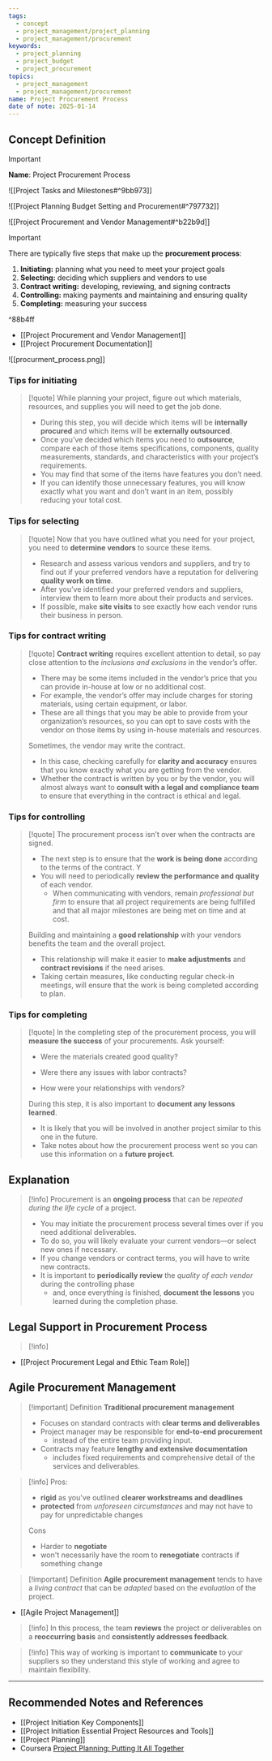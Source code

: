 ```yaml
---
tags:
  - concept
  - project_management/project_planning
  - project_management/procurement
keywords:
  - project_planning
  - project_budget
  - project_procurement
topics:
  - project_management
  - project_management/procurement
name: Project Procurement Process
date of note: 2025-01-14
---
```


## Concept Definition

>[!important]
>**Name**: Project Procurement Process

![[Project Tasks and Milestones#^9bb973]]

![[Project Planning Budget Setting and Procurement#^797732]]

 ![[Project Procurement and Vendor Management#^b22b9d]]
>[!important]
>There are typically five steps that make up the **procurement process**:
>1. **Initiating:** planning what you need to meet your project goals
>2. **Selecting:** deciding which suppliers and vendors to use
>3. **Contract writing:** developing, reviewing, and signing contracts
>4. **Controlling:** making payments and maintaining and ensuring quality
>5. **Completing:** measuring your success

^88b4ff

- [[Project Procurement and Vendor Management]]
- [[Project Procurement Documentation]]

![[procurment_process.png]]

### Tips for initiating

>[!quote]
>While planning your project, figure out which materials, resources, and supplies you will need to get the job done. 
>- During this step, you will decide which items will be **internally procured** and which items will be **externally outsourced**. 
>- Once you’ve decided which items you need to **outsource**, compare each of those items specifications, components, quality measurements, standards, and characteristics with your project’s requirements. 
>- You may find that some of the items have features you don’t need. 
>- If you can identify those unnecessary features, you will know exactly what you want and don’t want in an item, possibly reducing your total cost.

### Tips for selecting

>[!quote]
>Now that you have outlined what you need for your project, you need to **determine vendors** to source these items. 
>- Research and assess various vendors and suppliers, and try to find out if your preferred vendors have a reputation for delivering **quality work on time**. 
>- After you’ve identified your preferred vendors and suppliers, interview them to learn more about their products and services. 
>- If possible, make **site visits** to see exactly how each vendor runs their business in person.

### Tips for contract writing

>[!quote] 
>**Contract writing** requires excellent attention to detail, so pay close attention to the *inclusions and exclusions* in the vendor’s offer. 
>- There may be some items included in the vendor’s price that you can provide in-house at low or no additional cost. 
>- For example, the vendor’s offer may include charges for storing materials, using certain equipment, or labor. 
>- These are all things that you may be able to provide from your organization’s resources, so you can opt to save costs with the vendor on those items by using in-house materials and resources. 
> 
>Sometimes, the vendor may write the contract. 
>- In this case, checking carefully for **clarity and accuracy** ensures that you know exactly what you are getting from the vendor. 
>- Whether the contract is written by you or by the vendor, you will almost always want to **consult with a legal and compliance team** to ensure that everything in the contract is ethical and legal.

### Tips for controlling

>[!quote]
> The procurement process isn’t over when the contracts are signed. 
> - The next step is to ensure that the **work is being done** according to the terms of the contract. Y
> - You will need to periodically **review the performance and quality** of each vendor. 
> 	- When communicating with vendors, remain *professional but firm* to ensure that all project requirements are being fulfilled and that all major milestones are being met on time and at cost. 
> 
> Building and maintaining a **good relationship** with your vendors benefits the team and the overall project. 
> - This relationship will make it easier to **make adjustments** and **contract revisions** if the need arises. 
> - Taking certain measures, like conducting regular check-in meetings, will ensure that the work is being completed according to plan.


### Tips for completing

>[!quote]
>In the completing step of the procurement process, you will **measure the success** of your procurements. Ask yourself:
> 
> - Were the materials created good quality? 
>     
> - Were there any issues with labor contracts? 
>     
> - How were your relationships with vendors? 
>     
> 
> During this step, it is also important to **document any lessons learned**. 
> - It is likely that you will be involved in another project similar to this one in the future. 
> - Take notes about how the procurement process went so you can use this information on a **future project**.


## Explanation

>[!info]
>Procurement is an **ongoing process** that can be *repeated during the life cycle* of a project. 
>- You may initiate the procurement process several times over if you need additional deliverables. 
>- To do so, you will likely evaluate your current vendors—or select new ones if necessary. 
>- If you change vendors or contract terms, you will have to write new contracts.
>- It is important to **periodically review** the *quality of each vendor* during the controlling phase 
>	- and, once everything is finished, **document the lessons** you learned during the completion phase.

## Legal Support in Procurement Process

>[!info]
>


- [[Project Procurement Legal and Ethic Team Role]]


## Agile Procurement Management

>[!important] Definition
>**Traditional procurement management** 
>- Focuses on standard contracts with **clear terms and deliverables**
>- Project manager may be responsible for **end-to-end procurement** 
>	- instead of the entire team providing input.
>- Contracts may feature **lengthy and extensive documentation**
>	- includes fixed requirements and comprehensive detail of the services and deliverables.

>[!info]
>Pros:
>- **rigid** as you've outlined **clearer workstreams and deadlines**
>- **protected** from *unforeseen circumstances* and may not have to pay for unpredictable changes
>  
>Cons
>- Harder to **negotiate**  
>- won't necessarily have the room to **renegotiate** contracts if something change



>[!important] Definition
>**Agile procurement management** tends to have a *living contract* that can be *adapted* based on the *evaluation* of the project.

- [[Agile Project Management]]

>[!info]
>In this process, the team **reviews** the project or deliverables on a **reoccurring basis** and **consistently addresses feedback**.


>[!info]
>This way of working is important to **communicate** to your suppliers so they understand this style of working and agree to maintain flexibility.



-----------
##  Recommended Notes and References


- [[Project Initiation Key Components]]
- [[Project Initiation Essential Project Resources and Tools]]
- [[Project Planning]]
- Coursera [Project Planning: Putting It All Together](https://www.coursera.org/learn/project-planning-google/home/welcome)